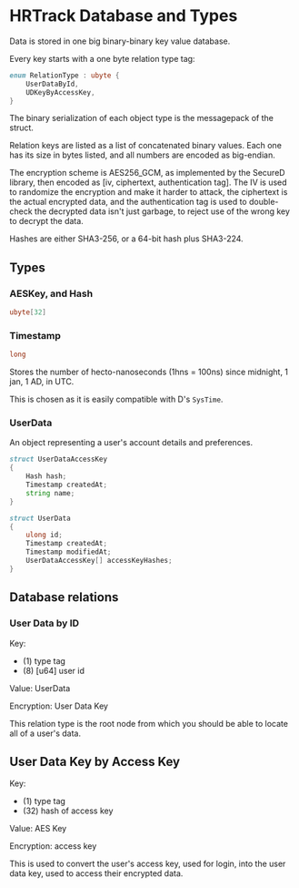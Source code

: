 # HRTrack Database and Types

Data is stored in one big binary-binary key value database.

Every key starts with a one byte relation type tag:
```d
enum RelationType : ubyte {
	UserDataById,
	UDKeyByAccessKey,
}
```

The binary serialization of each object type is the messagepack of the struct.

Relation keys are listed as a list of concatenated binary values.
Each one has its size in bytes listed, and all numbers are encoded as big-endian.

The encryption scheme is AES256_GCM, as implemented by the SecureD library,
then encoded as [iv, ciphertext, authentication tag].
The IV is used to randomize the encryption and make it harder to attack,
the ciphertext is the actual encrypted data, and the authentication tag is used
to double-check the decrypted data isn't just garbage, to reject use of the wrong key
to decrypt the data.

Hashes are either SHA3-256, or a 64-bit hash plus SHA3-224.

## Types

### AESKey, and Hash

```d
ubyte[32]
```

### Timestamp

```d
long
```

Stores the number of hecto-nanoseconds (1hns = 100ns) since midnight, 1 jan, 1 AD, in UTC.

This is chosen as it is easily compatible with D's `SysTime`.

### UserData

An object representing a user's account details and preferences.

```d
struct UserDataAccessKey
{
	Hash hash;
	Timestamp createdAt;
	string name;
}

struct UserData
{
	ulong id;
	Timestamp createdAt;
	Timestamp modifiedAt;
	UserDataAccessKey[] accessKeyHashes;
}
```

## Database relations

### User Data by ID

Key:
 - (1) type tag
 - (8) [u64] user id

Value: UserData

Encryption: User Data Key

This relation type is the root node from which you should be able to locate all of a user's data.

## User Data Key by Access Key

Key:
 - (1) type tag
 - (32) hash of access key

Value: AES Key

Encryption: access key

This is used to convert the user's access key, used for login, into the user data key,
used to access their encrypted data.
